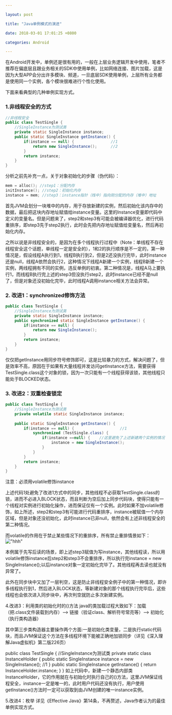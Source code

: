 ```yaml
---

layout: post 

title: "Java单例模式的演进" 

date: 2018-03-01 17:01:25 +0800 

categories: Android

---
```


在Android开发中，单例还是很有用的，一般在上层业务逻辑开发中使用，笔者不推荐在偏底层且跟业务相关的SDK中使用单例，比如网络连接、图片加载，这是因为大型APP会分出许多模块、频道，一旦底层SDK使用单例，上层所有业务都是使用同一个实例，各个模块很难进行个性化使用。

下面来看典型的几种单例实现方式。

### 1.非线程安全的方式
```java
//非线程安全
public class TestSingle {
    //SingleInstance为测试类
    private static SingleInstance instance;
    public static SingleInstance getInstance() {
        if(instance == null) {                //1
            return new SingleInstance();      //2  
        }
        return instance;
    }
}
```

分析之前先补充一点，关于对象初始化的步骤（伪代码）：
```c
mem = alloc(); //step1：分配内存
initInstance(); //step2：初始化内存
instance = mem; //step3：instance指针（栈中）指向刚分配的内存（堆中）地址
```

首先JVM会划分一块堆中的内存，用于存放新建的实例，然后初始化该内存中的数据，最后把这块内存地址赋值给instance变量。这里的Instance变量即代码中定义的变量名。但是问题来了，step2和step3有可能会被编译器优化，进行代码重排序，即step3先于step2执行，此时会先把内存地址赋值给变量名，然后再初始化内存。

之所以说是非线程安全的，是因为在多个线程执行过程中（Note：单线程不存在线程安全这个话题，单线程一定是安全的），1和2的执行顺序是不一定的，第一种情况是，假设线程A执行到1，线程B执行到2，但是2还没执行完毕，此时instance还是null，线程A依然会执行2，这种情况下线程A新建一个实例，线程B新建一个实例，两线程拥有不同的实例，违反单例的初衷。第二种情况是，线程A马上要执行1，而线程B执行完上述的step3但没执行step2，此时instance已经不是null了，但是对象还没初始化完毕，此时线程A调用instance相关方法会异常。

### 2. 改进1：synchronized修饰方法
```java
public class TestSingle {
    //SingleInstance为测试类
    private static SingleInstance instance;
    public synchronized static SingleInstance getInstance() {
        if(instance == null) {
            return new SingleInstance();
        }
        return instance;
    }
}
```

仅仅把getInstance用同步符号修饰即可，这是比较暴力的方式，解决问题了，但是效率不高，原因在于如果有大量线程并发访问getInstance方法，需要获得TestSingle.class这个对象的锁，因为一次只能有一个线程获得该锁，其他线程只能处于BLOCKED状态。

### 3. 改进2：双重检查锁定
```java
public class TestSingle {
    //SingleInstance为测试类
    private volatile static SingleInstance instance;
    
    public static SingleInstance getInstance() {
        if(instance == null) {                    //1
            synchronized (TestSingle.class) {
                if(instance ==null) {    //这里避免了上述新建两个实例的情况
                    instance = new SingleInstance();
                }
            }
        }
        return instance;
    }
}
```
注意：必须用volatile修饰instance

上述代码1处避免了改进1方式中的同步，其他线程不必获取TestSingle.class的锁，进而不必进入BLOCK状态，而且判断为空后加上同步代码块，使得只能有一个线程对实例进行初始化操作，进而保证仅有一个实例。此时如果不加volatile修饰，如上所述，step2和step3有可能进行代码重排序，instance被赋值一个内存区域，但是对象还没初始化，此时instance已非null，依然会有上述非线程安全的第二种情况。

而volatile的作用在于禁止某些情况下的重排序，所有禁止重排情景如下：
!["hhh"]()

本例属于先写后读的场景，即上述step3赋值为写instance，其他线程读，所以用volatile修饰instance后step2和step3不会重排序，所以执行完instance = new SingleInstance();以后instance对象一定初始化完毕了。其他线程再去读也就没有异常了。

此外在同步块中又加了一层判空，这是防止非线程安全例子中的第一种情况，即许多线程执行到1，然后进入BLOCK状态，等新建对象的那个线程执行完毕后，这些线程也会依次进入同步块中，再次判空就防止多次新建实例。

4.改进3：利用类的初始化时的<clinit>()方法
java的类加载过程大致如下：加载（把.class文件装载到内存）--> 链接（验证class、解析符号常亮等）--> 初始化（执行类构造器<clinit>）

其中第三步类构造器主要操作两个方面:一是初始化类变量，二是执行static代码块，而且JVM保证这个方法在多线程环境下能被正确地加锁同步（详见《深入理解Java虚拟机》第二版226页）

public class TestSingle {
    //SingleInstance为测试类
    private static class InstanceHolder {
        public static SingleInstance instance = new SingleInstance();  //1
    }
    public static SingleInstance getInstance() {
        return InstanceHolder.instance;
    }
}
如上代码中，新建一个静态内部类InstanceHolder，它的作用就在与初始化时执行自己的<clinit>()方法，这里JVM保证线程安全，instance一定是唯一的，此时用户代码还没有执行，用户使用getInstance()方法时一定可以获取到由JVM创建的唯一instance实例。

5.改进4：枚举
详见《Effective Java》第14条，不再赘述，Java作者认为的最佳单例实现方式。


